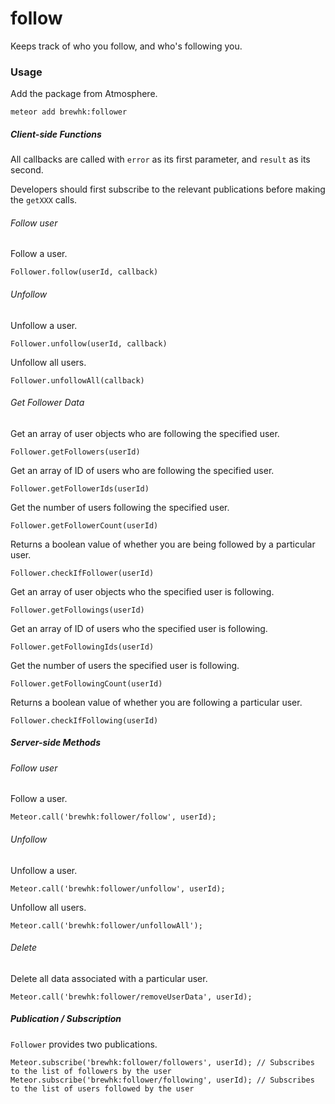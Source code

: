 # follow
Keeps track of who you follow, and who's following you.

### Usage

Add the package from Atmosphere.

    meteor add brewhk:follower

##### Client-side Functions

All callbacks are called with `error` as its first parameter, and `result` as its second.

Developers should first subscribe to the relevant publications before making the `getXXX` calls.

###### Follow user

Follow a user.

    Follower.follow(userId, callback)

###### Unfollow

Unfollow a user.

    Follower.unfollow(userId, callback)

Unfollow all users.

    Follower.unfollowAll(callback)

###### Get Follower Data

Get an array of user objects who are following the specified user.

    Follower.getFollowers(userId)

Get an array of ID of users who are following the specified user.

    Follower.getFollowerIds(userId)

Get the number of users following the specified user.

    Follower.getFollowerCount(userId)

Returns a boolean value of whether you are being followed by a particular user.

    Follower.checkIfFollower(userId)

Get an array of user objects who the specified user is following.

    Follower.getFollowings(userId)

Get an array of ID of users who the specified user is following.

    Follower.getFollowingIds(userId)

Get the number of users the specified user is following.

    Follower.getFollowingCount(userId)

Returns a boolean value of whether you are following a particular user.

    Follower.checkIfFollowing(userId)

##### Server-side Methods

###### Follow user

Follow a user.

    Meteor.call('brewhk:follower/follow', userId);

###### Unfollow

Unfollow a user.

    Meteor.call('brewhk:follower/unfollow', userId);

Unfollow all users.

    Meteor.call('brewhk:follower/unfollowAll');

###### Delete

Delete all data associated with a particular user.

    Meteor.call('brewhk:follower/removeUserData', userId);

##### Publication / Subscription

`Follower` provides two publications.

    Meteor.subscribe('brewhk:follower/followers', userId); // Subscribes to the list of followers by the user
    Meteor.subscribe('brewhk:follower/following', userId); // Subscribes to the list of users followed by the user

